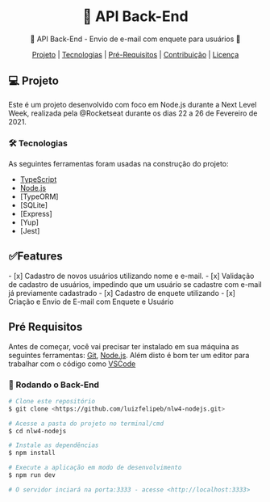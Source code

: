 <h1 align="center">🔗 API Back-End</h1>

<p align="center">🚀 API Back-End - Envio de e-mail com enquete para usuários 🚀</p>

<p align="center">
 <a href="#projeto">Projeto</a> |
 <a href="#tecnologias">Tecnologias</a> | 
 <a href="#roadmap">Pré-Requisitos</a> | 
 <a href="#contribuicao">Contribuição</a> | 
 <a href="#licenc-a">Licença</a> 
</p>

<h2 align="left">💻 Projeto</h2>
<p>Este é um projeto desenvolvido com foco em Node.js durante a Next Level Week, realizada pela @Rocketseat durante os dias 22 a 26 de Fevereiro de 2021.</p>

### 🛠 Tecnologias
As seguintes ferramentas foram usadas na construção do projeto:

- [TypeScript](https://nodejs.org/en/)
- [Node.js](https://nodejs.org/en/)
- [TypeORM]
- [SQLite]
- [Express]
- [Yup]
- [Jest]



<h2 align="left">✅Features</h2>
- [x] Cadastro de novos usuários utilizando nome e e-mail.
- [x] Validação de cadastro de usuários, impedindo que um usuário se cadastre com e-mail já previamente cadastrado
- [x] Cadastro de enquete utilizando
- [x] Criação e Envio de E-mail com Enquete e Usuário


<h2 align="left">Pré Requisitos</h2>

Antes de começar, você vai precisar ter instalado em sua máquina as seguintes ferramentas:
[Git](https://git-scm.com), [Node.js](https://nodejs.org/en/). 
Além disto é bom ter um editor para trabalhar com o código como [VSCode](https://code.visualstudio.com/)

### 🎲 Rodando o Back-End

```bash
# Clone este repositório
$ git clone <https://github.com/luizfelipeb/nlw4-nodejs.git>

# Acesse a pasta do projeto no terminal/cmd
$ cd nlw4-nodejs

# Instale as dependências
$ npm install

# Execute a aplicação em modo de desenvolvimento
$ npm run dev

# O servidor inciará na porta:3333 - acesse <http://localhost:3333>
```






